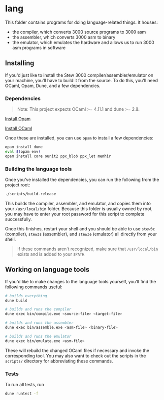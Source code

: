 # lang
This folder contains programs for doing language-related things. It houses:

- the compiler, which converts 3000 source programs to 3000 asm
- the assembler, which converts 3000 asm to binary
- the emulator, which emulates the hardware and allows us to run 3000 asm programs in software

## Installing

If you'd just like to install the Stew 3000 compiler/assembler/emulator
on your machine, you'll have to build it from the source. To do this, 
you'll need OCaml, Opam, Dune, and a few dependencies.

### Dependencies

> Note: This project expects OCaml >= 4.11.1 and dune >= 2.8.

[Install Opam](https://opam.ocaml.org/doc/Install.html)

[Install OCaml](https://ocaml.org/docs/install.html)

Once these are installed, you can use `opam` to install a few dependencies:
```bash
opam install dune
eval $(opam env)
opam install core ounit2 ppx_blob ppx_let menhir
```

### Building the language tools

Once you've installed the dependencies, you can run the following from 
the project root:
```bash
./scripts/build-release
```
This builds the compiler, assembler, and emulator, and copies them into
your `/usr/local/bin` folder. Because this folder is usually owned by 
root, you may have to enter your root password for this script to complete
successfully.

Once this finishes, restart your shell and you should be able to use `stew3c` 
(compiler), `stew3s` (assembler), and `stew3e` (emulator) all directly from
your shell. 

> If these commands aren't recognized, make sure that `/usr/local/bin` exists and is added to your `$PATH`.

## Working on language tools

If you'd like to make changes to the language tools yourself, you'll find the following commands useful:

```bash
# builds everything
dune build
```

```bash
# builds and runs the compiler
dune exec bin/compile.exe <source-file> <target-file>
```

```bash
# builds and runs the assembler
dune exec bin/assemble.exe <asm-file> <binary-file>
```

```bash
# builds and runs the emulator
dune exec bin/emulate.exe <asm-file>
```

These will rebuild the changed OCaml files if necessary and invoke the corresponding tool. You may also want to check out the scripts in the `scripts/` directory for abbreviating these commands.

### Tests
To run all tests, run 
```bash
dune runtest -f
```